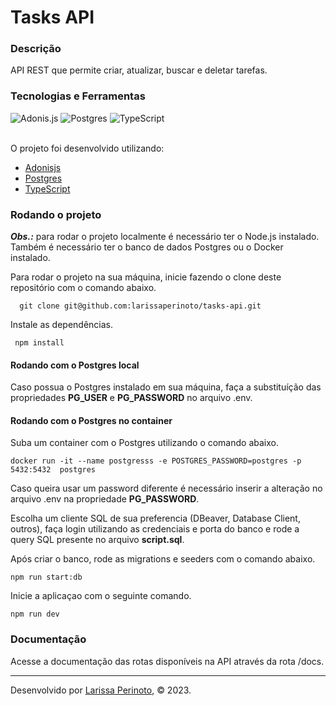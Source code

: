 # Tasks API

### Descrição

API REST que permite criar, atualizar, buscar e deletar tarefas.

### Tecnologias e Ferramentas

<div>
  <img src="https://img.shields.io/badge/adonis%20js-220052?style=for-the-badge&logo=adonisjs&logoColor=white" alt="Adonis.js" />
  <img src="https://img.shields.io/badge/PostgreSQL-316192?style=for-the-badge&logo=postgresql&logoColor=white" alt="Postgres" />
  <img src="https://img.shields.io/badge/TypeScript-007ACC?style=for-the-badge&logo=typescript&logoColor=white" alt="TypeScript" />
</div>

</br>

O projeto foi desenvolvido utilizando:
- [Adonisjs](https://adonisjs.com/)
- [Postgres](https://www.postgresql.org/)
- [TypeScript](https://www.typescriptlang.org/)

### Rodando o projeto

***Obs.:*** para rodar o projeto localmente é necessário ter o Node.js instalado. Também é necessário ter o banco de dados Postgres ou o Docker instalado.

Para rodar o projeto na sua máquina, inicie fazendo o clone deste repositório com o comando abaixo.

      git clone git@github.com:larissaperinoto/tasks-api.git
    
Instale as dependências.

     npm install
      
#### Rodando com o Postgres local

Caso possua o Postgres instalado em sua máquina, faça a substituíção das propriedades **PG_USER** e **PG_PASSWORD** no arquivo .env.

#### Rodando com o Postgres no container

Suba um container com o Postgres utilizando o comando abaixo.

    docker run -it --name postgresss -e POSTGRES_PASSWORD=postgres -p 5432:5432  postgres

Caso queira usar um password diferente é necessário inserir a alteração no arquivo .env na propriedade **PG_PASSWORD**.

Escolha um cliente SQL de sua preferencia (DBeaver, Database Client, outros), faça login utilizando as credenciais e porta do banco e rode a query SQL presente no arquivo **script.sql**.

Após criar o banco, rode as migrations e seeders com o comando abaixo.

    npm run start:db

Inicie a aplicaçao com o seguinte comando.

    npm run dev

### Documentação

Acesse a documentação das rotas disponíveis na API através da rota /docs.

---

Desenvolvido por [Larissa Perinoto](https://larissaperinoto.com.br/), © 2023.
